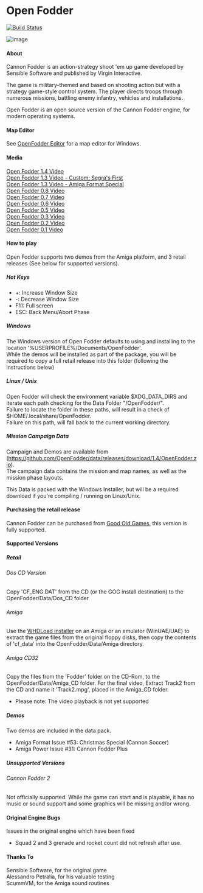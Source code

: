# Open Fodder
[![Build Status](https://api.travis-ci.org/OpenFodder/openfodder.svg?branch=master)](https://travis-ci.org/OpenFodder/openfodder)

![image](https://user-images.githubusercontent.com/1327406/35489590-9f823528-04ec-11e8-9f03-6d18b8d9b581.png)

#### About

Cannon Fodder is an action-strategy shoot 'em up game developed by Sensible Software and published by Virgin Interactive.

The game is military-themed and based on shooting action but with a strategy game-style 
control system. The player directs troops through numerous missions, battling enemy infantry, vehicles and installations.

Open Fodder is an open source version of the Cannon Fodder engine, for modern operating systems.

#### Map Editor

See [OpenFodder Editor](https://github.com/OpenFodder/editor) for a map editor for Windows.


#### Media

[Open Fodder 1.4 Video](https://youtu.be/jb4TmM9zcr4)  
[Open Fodder 1.3 Video - Custom: Segra's First](https://www.youtube.com/watch?v=D0Ap38IYVUU)  
[Open Fodder 1.3 Video - Amiga Format Special](https://www.youtube.com/watch?v=aSGOTSw-LlI)  
[Open Fodder 0.8 Video](https://www.youtube.com/watch?v=7AjELdOzoaw)  
[Open Fodder 0.7 Video](https://www.youtube.com/watch?v=c9iu7Jwm3Ak)  
[Open Fodder 0.6 Video](https://youtu.be/lHSw2vQDbfI)  
[Open Fodder 0.5 Video](https://www.youtube.com/watch?v=qUH0BCSMDsY)  
[Open Fodder 0.3 Video](https://www.youtube.com/watch?v=xVSWP2x0JBo)  
[Open Fodder 0.2 Video](https://www.youtube.com/watch?v=MLovwBEWr6k)  
[Open Fodder 0.1 Video](https://www.youtube.com/watch?v=9QLg0hYsFFY)  


#### How to play

Open Fodder supports two demos from the Amiga platform, and 3 retail releases (See below for supported versions).
  
  
##### Hot Keys

* +:   Increase Window Size
* -:   Decrease Window Size 
* F11: Full screen  
* ESC: Back Menu/Abort Phase
  
  
##### Windows

The Windows version of Open Fodder defaults to using and installing to the location '%USERPROFILE%/Documents/OpenFodder'.  
While the demos will be installed as part of the package, you will be required to copy a full retail release into this folder (following the instructions below)
  
  
##### Linux / Unix

Open Fodder will check the environment variable $XDG_DATA_DIRS and iterate each path checking for the Data Folder "/OpenFodder/".  
Failure to locate the folder in these paths, will result in a check of $HOME/.local/share/OpenFodder.  
Failure on this path, will fall back to the current working directory.  
  
##### Mission Campaign Data

Campaign and Demos are available from (https://github.com/OpenFodder/data/releases/download/1.4/OpenFodder.zip).  
The campaign data contains the mission and map names, as well as the mission phase layouts.  
  
This Data is packed with the Windows Installer, but will be a required download if you're compiling / running on Linux/Unix.  
  
  
#### Purchasing the retail release

Cannon Fodder can be purchased from [Good Old Games](http://www.gog.com/game/cannon_fodder), this version is fully supported.  
  
  
#### Supported Versions
  
##### Retail
  
###### Dos CD Version
  
Copy 'CF_ENG.DAT' from the CD (or the GOG install destination) to the OpenFodder/Data/Dos_CD folder
  
###### Amiga
  
Use the [WHDLoad installer](http://www.whdload.de/games/CannonFodder.html) on an Amiga or an emulator (WinUAE/UAE) to extract the game files from the original floppy disks, then copy the contents of 'cf_data'  into the OpenFodder/Data/Amiga directory.
  
###### Amiga CD32
  
Copy the files from the 'Fodder' folder on the CD-Rom, to the OpenFodder/Data/Amiga_CD folder. For the final video, Extract Track2 from the CD and name it 'Track2.mpg', placed in the Amiga_CD folder.
  
* Please note: The video playback is not yet supported
  
##### Demos
  
Two demos are included in the data pack.  
  
* Amiga Format Issue #53: Christmas Special (Cannon Soccer)
* Amiga Power Issue #31: Cannon Fodder Plus
  
  
##### Unsupported Versions
  
###### Cannon Fodder 2
  
Not officially supported.
While the game can start and is playable, it has no music or sound support and some graphics will be missing and/or wrong.
  
  
#### Original Engine Bugs

Issues in the original engine which have been fixed  
  
* Squad 2 and 3 grenade and rocket count did not refresh after use.
  
#### Thanks To

Sensible Software, for the original game  
Alessandro Petralia, for his valuable testing  
ScummVM, for the Amiga sound routines  

